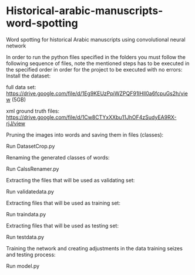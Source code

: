 # Historical-arabic-manuscripts-word-spotting
Word spotting for historical Arabic manuscripts using convolutional neural network

In order to run the python files specified in the folders you must follow the following sequence
of files, note the mentioned steps has to be executed in the specified order in order for the project to be executed with no errors:
Install the dataset:

full data set: https://drive.google.com/file/d/1Eg9KEUzPpiWZPQF91lHll0a6fcpuGs2h/view (5GB)

xml ground truth files: https://drive.google.com/file/d/1Cw8CTYxXXbu11JhOF4zSudyEA9RX-rjJ/view

Pruning the images into words and saving them in files (classes):

Run DatasetCrop.py

Renaming the generated classes of words:

Run CalssRenamer.py

Extracting the files that will be used as validating set:

Run validatedata.py

Extracting files that will be used as training set:

Run traindata.py

Extracting files that will be used as testing set:

Run testdata.py

Training the network and creating adjustments in the data training seizes and testing process:

Run model.py
